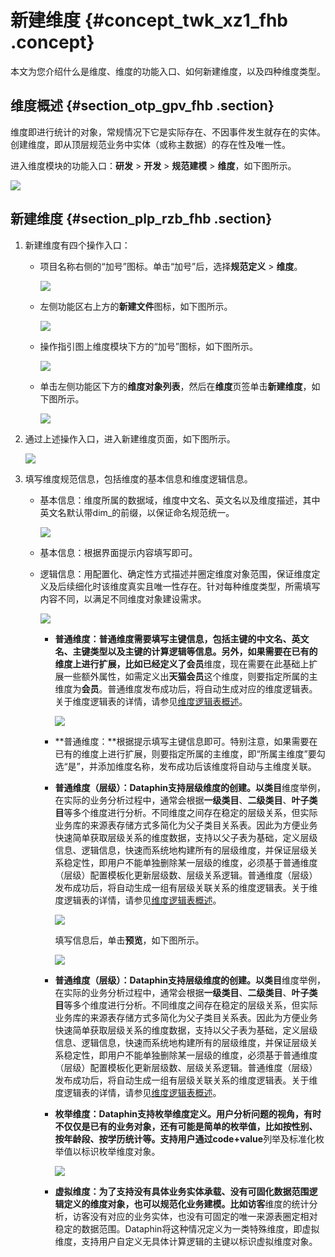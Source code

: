 # 新建维度 {#concept_twk_xz1_fhb .concept}

本文为您介绍什么是维度、维度的功能入口、如何新建维度，以及四种维度类型。

## 维度概述 {#section_otp_gpv_fhb .section}

维度即进行统计的对象，常规情况下它是实际存在、不因事件发生就存在的实体。创建维度，即从顶层规范业务中实体（或称主数据）的存在性及唯一性。

进入维度模块的功能入口：**研发** \> **开发** \> **规范建模** \> **维度**，如下图所示。

![](http://static-aliyun-doc.oss-cn-hangzhou.aliyuncs.com/assets/img/149551/155599230241571_zh-CN.png)

## 新建维度 {#section_plp_rzb_fhb .section}

1.  新建维度有四个操作入口：
    -   项目名称右侧的“加号”图标。单击“加号”后，选择**规范定义** \> **维度**。

        ![](http://static-aliyun-doc.oss-cn-hangzhou.aliyuncs.com/assets/img/149551/155599230241513_zh-CN.png)

    -   左侧功能区右上方的**新建文件**图标，如下图所示。

        ![](http://static-aliyun-doc.oss-cn-hangzhou.aliyuncs.com/assets/img/149551/155599230241884_zh-CN.png)

    -   操作指引图上维度模块下方的“加号”图标，如下图所示。

        ![](http://static-aliyun-doc.oss-cn-hangzhou.aliyuncs.com/assets/img/149551/155599230241885_zh-CN.png)

    -   单击左侧功能区下方的**维度对象列表**，然后在**维度**页签单击**新建维度**，如下图所示。

        ![](http://static-aliyun-doc.oss-cn-hangzhou.aliyuncs.com/assets/img/149551/155599230241516_zh-CN.png)

2.  通过上述操作入口，进入新建维度页面，如下图所示。

    ![](http://static-aliyun-doc.oss-cn-hangzhou.aliyuncs.com/assets/img/149551/155599230241518_zh-CN.png)

3.  填写维度规范信息，包括维度的基本信息和维度逻辑信息。
    -   基本信息：维度所属的数据域，维度中文名、英文名以及维度描述，其中英文名默认带dim\_的前缀，以保证命名规范统一。

        ![](http://static-aliyun-doc.oss-cn-hangzhou.aliyuncs.com/assets/img/149551/155599230241520_zh-CN.png)

    -   基本信息：根据界面提示内容填写即可。
    -   逻辑信息：用配置化、确定性方式描述并圈定维度对象范围，保证维度定义及后续细化时该维度真实且唯一性存在。针对每种维度类型，所需填写内容不同，以满足不同维度对象建设需求。

        ![](http://static-aliyun-doc.oss-cn-hangzhou.aliyuncs.com/assets/img/149551/155599230241522_zh-CN.png)

        -   **普通维度：**普通维度需要填写主键信息，包括主键的中文名、英文名、主键类型以及主键的计算逻辑等信息。另外，如果需要在已有的维度上进行扩展，比如已经定义了**会员**维度，现在需要在此基础上扩展一些额外属性，如需定义出**天猫会员**这个维度，则要指定所属的主维度为**会员**。普通维度发布成功后，将自动生成对应的维度逻辑表。关于维度逻辑表的详情，请参见[维度逻辑表概述](cn.zh-CN/用户指南/数据建模研发/逻辑表-维度逻辑表/维度逻辑表概述.md#)。

            ![](http://static-aliyun-doc.oss-cn-hangzhou.aliyuncs.com/assets/img/149551/155599230241523_zh-CN.png)

        -   **普通维度：**根据提示填写主键信息即可。特别注意，如果需要在已有的维度上进行扩展，则要指定所属的主维度，即“所属主维度”要勾选“是”，并添加维度名称，发布成功后该维度将自动与主维度关联。
        -   **普通维度（层级）：**Dataphin支持层级维度的创建。以**类目**维度举例，在实际的业务分析过程中，通常会根据**一级类目**、**二级类目**、**叶子类目**等多个维度进行分析。不同维度之间存在稳定的层级关系，但实际业务库的来源表存储方式多简化为父子类目关系表。因此为方便业务快速简单获取层级关系的维度数据，支持以父子表为基础，定义层级信息、逻辑信息，快速而系统地构建所有的层级维度，并保证层级关系稳定性，即用户不能单独删除某一层级的维度，必须基于普通维度（层级）配置模板化更新层级数、层级关系逻辑。普通维度（层级）发布成功后，将自动生成一组有层级关联关系的维度逻辑表。关于维度逻辑表的详情，请参见[维度逻辑表概述](cn.zh-CN/用户指南/数据建模研发/逻辑表-维度逻辑表/维度逻辑表概述.md#)。

            ![](http://static-aliyun-doc.oss-cn-hangzhou.aliyuncs.com/assets/img/149551/155599230341538_zh-CN.png)

            填写信息后，单击**预览**，如下图所示。

            ![](http://static-aliyun-doc.oss-cn-hangzhou.aliyuncs.com/assets/img/149551/155599230341540_zh-CN.png)

        -   **普通维度（层级）：**Dataphin支持层级维度的创建。以**类目**维度举例，在实际的业务分析过程中，通常会根据**一级类目**、**二级类目**、**叶子类目**等多个维度进行分析。不同维度之间存在稳定的层级关系，但实际业务库的来源表存储方式多简化为父子类目关系表。因此为方便业务快速简单获取层级关系的维度数据，支持以父子表为基础，定义层级信息、逻辑信息，快速而系统地构建所有的层级维度，并保证层级关系稳定性，即用户不能单独删除某一层级的维度，必须基于普通维度（层级）配置模板化更新层级数、层级关系逻辑。普通维度（层级）发布成功后，将自动生成一组有层级关联关系的维度逻辑表。关于维度逻辑表的详情，请参见[维度逻辑表概述](cn.zh-CN/用户指南/数据建模研发/逻辑表-维度逻辑表/维度逻辑表概述.md#)。
        -   **枚举维度：**Dataphin支持枚举维度定义。用户分析问题的视角，有时不仅仅是已有的业务对象，还有可能是简单的枚举值，比如按性别、按年龄段、按学历统计等。支持用户通过**code+value**列举及标准化枚举值以标识枚举维度对象。

            ![](http://static-aliyun-doc.oss-cn-hangzhou.aliyuncs.com/assets/img/149551/155599230341541_zh-CN.png)

        -   **虚拟维度：**为了支持没有具体业务实体承载、没有可固化数据范围逻辑定义的维度对象，也可以规范化业务建模。比如**访客**维度的统计分析，访客没有对应的业务实体，也没有可固定的唯一来源表圈定相对稳定的数据范围。Dataphin将这种情况定义为一类特殊维度，即虚拟维度，支持用户自定义无具体计算逻辑的主键以标识虚拟维度对象。

